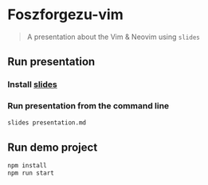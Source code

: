 # Foszforgezu-vim

> A presentation about the Vim & Neovim using `slides`

## Run presentation

### Install [slides](https://github.com/maaslalani/slides)

### Run presentation from the command line

```bash
slides presentation.md
```

## Run demo project

```bash
npm install
npm run start
```
